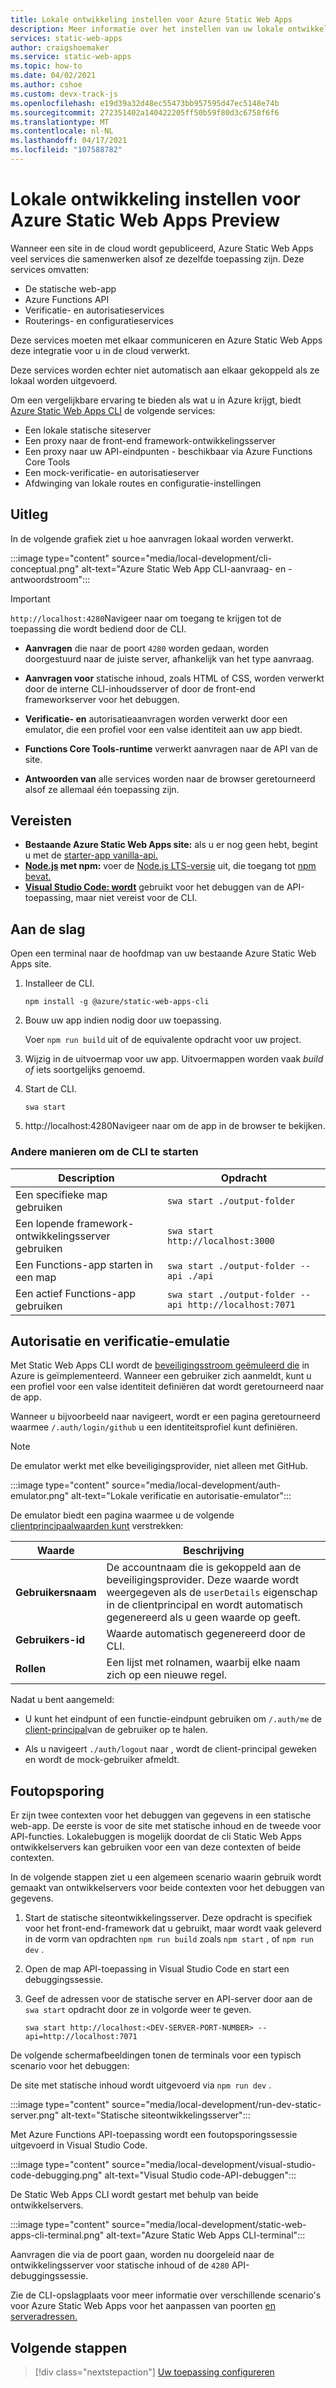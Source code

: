 ```yaml
---
title: Lokale ontwikkeling instellen voor Azure Static Web Apps
description: Meer informatie over het instellen van uw lokale ontwikkelomgeving voor Azure Static Web Apps
services: static-web-apps
author: craigshoemaker
ms.service: static-web-apps
ms.topic: how-to
ms.date: 04/02/2021
ms.author: cshoe
ms.custom: devx-track-js
ms.openlocfilehash: e19d39a32d48ec55473bb957595d47ec5148e74b
ms.sourcegitcommit: 272351402a140422205ff50b59f80d3c6758f6f6
ms.translationtype: MT
ms.contentlocale: nl-NL
ms.lasthandoff: 04/17/2021
ms.locfileid: "107588782"
---
```

# <a name="set-up-local-development-for-azure-static-web-apps-preview"></a>Lokale ontwikkeling instellen voor Azure Static Web Apps Preview

Wanneer een site in de cloud wordt gepubliceerd, Azure Static Web Apps veel services die samenwerken alsof ze dezelfde toepassing zijn. Deze services omvatten:

- De statische web-app
- Azure Functions API
- Verificatie- en autorisatieservices
- Routerings- en configuratieservices

Deze services moeten met elkaar communiceren en Azure Static Web Apps deze integratie voor u in de cloud verwerkt.

Deze services worden echter niet automatisch aan elkaar gekoppeld als ze lokaal worden uitgevoerd.

Om een vergelijkbare ervaring te bieden als wat u in Azure krijgt, biedt [Azure Static Web Apps CLI](https://github.com/Azure/static-web-apps-cli) de volgende services:

- Een lokale statische siteserver
- Een proxy naar de front-end framework-ontwikkelingsserver
- Een proxy naar uw API-eindpunten - beschikbaar via Azure Functions Core Tools
- Een mock-verificatie- en autorisatieserver
- Afdwinging van lokale routes en configuratie-instellingen

## <a name="how-it-works"></a>Uitleg

In de volgende grafiek ziet u hoe aanvragen lokaal worden verwerkt.

:::image type="content" source="media/local-development/cli-conceptual.png" alt-text="Azure Static Web App CLI-aanvraag- en -antwoordstroom":::

> [!IMPORTANT]
> `http://localhost:4280`Navigeer naar om toegang te krijgen tot de toepassing die wordt bediend door de CLI.

- **Aanvragen** die naar de poort `4280` worden gedaan, worden doorgestuurd naar de juiste server, afhankelijk van het type aanvraag.

- **Aanvragen voor** statische inhoud, zoals HTML of CSS, worden verwerkt door de interne CLI-inhoudsserver of door de front-end frameworkserver voor het debuggen.

- **Verificatie- en** autorisatieaanvragen worden verwerkt door een emulator, die een profiel voor een valse identiteit aan uw app biedt.

- **Functions Core Tools-runtime** verwerkt aanvragen naar de API van de site.

- **Antwoorden van** alle services worden naar de browser geretourneerd alsof ze allemaal één toepassing zijn.

## <a name="prerequisites"></a>Vereisten

- **Bestaande Azure Static Web Apps site:** als u er nog geen hebt, begint u met de [starter-app vanilla-api.](https://github.com/staticwebdev/vanilla-api/generate?return_to=/staticwebdev/vanilla-api/generate)
- **[Node.js](https://nodejs.org) met npm:** voer de [Node.js LTS-versie](https://nodejs.org) uit, die toegang tot [npm bevat.](https://www.npmjs.com/)
- **[Visual Studio Code: wordt](https://code.visualstudio.com/)** gebruikt voor het debuggen van de API-toepassing, maar niet vereist voor de CLI.

## <a name="get-started"></a>Aan de slag

Open een terminal naar de hoofdmap van uw bestaande Azure Static Web Apps site.

1. Installeer de CLI.

    `npm install -g @azure/static-web-apps-cli`

1. Bouw uw app indien nodig door uw toepassing.

    Voer `npm run build` uit of de equivalente opdracht voor uw project.

1. Wijzig in de uitvoermap voor uw app. Uitvoermappen worden vaak _build of_ iets soortgelijks genoemd.

1. Start de CLI.

    `swa start`

1. http://localhost:4280Navigeer naar om de app in de browser te bekijken.

### <a name="other-ways-to-start-the-cli"></a>Andere manieren om de CLI te starten

| Description | Opdracht |
|--- | --- |
| Een specifieke map gebruiken | `swa start ./output-folder` |
| Een lopende framework-ontwikkelingsserver gebruiken | `swa start http://localhost:3000` |
| Een Functions-app starten in een map | `swa start ./output-folder --api ./api` |
| Een actief Functions-app gebruiken | `swa start ./output-folder --api http://localhost:7071` |

## <a name="authorization-and-authentication-emulation"></a>Autorisatie en verificatie-emulatie

Met Static Web Apps CLI wordt de [beveiligingsstroom geëmuleerd die](./authentication-authorization.md) in Azure is geïmplementeerd. Wanneer een gebruiker zich aanmeldt, kunt u een profiel voor een valse identiteit definiëren dat wordt geretourneerd naar de app.

Wanneer u bijvoorbeeld naar navigeert, wordt er een pagina geretourneerd waarmee `/.auth/login/github` u een identiteitsprofiel kunt definiëren.

> [!NOTE]
> De emulator werkt met elke beveiligingsprovider, niet alleen met GitHub.

:::image type="content" source="media/local-development/auth-emulator.png" alt-text="Lokale verificatie en autorisatie-emulator":::

De emulator biedt een pagina waarmee u de volgende [clientprincipaalwaarden kunt](./user-information.md#client-principal-data) verstrekken:

| Waarde | Beschrijving |
| --- | --- |
| **Gebruikersnaam** | De accountnaam die is gekoppeld aan de beveiligingsprovider. Deze waarde wordt weergegeven als de `userDetails` eigenschap in de clientprincipal en wordt automatisch gegenereerd als u geen waarde op geeft. |
| **Gebruikers-id** | Waarde automatisch gegenereerd door de CLI.  |
| **Rollen** | Een lijst met rolnamen, waarbij elke naam zich op een nieuwe regel.  |

Nadat u bent aangemeld:

- U kunt het eindpunt of een functie-eindpunt gebruiken om `/.auth/me` de [client-principal](./user-information.md)van de gebruiker op te halen.

- Als u navigeert `./auth/logout` naar , wordt de client-principal geweken en wordt de mock-gebruiker afmeldt.

## <a name="debugging"></a>Foutopsporing

Er zijn twee contexten voor het debuggen van gegevens in een statische web-app. De eerste is voor de site met statische inhoud en de tweede voor API-functies. Lokalebuggen is mogelijk doordat de cli Static Web Apps ontwikkelservers kan gebruiken voor een van deze contexten of beide contexten.

In de volgende stappen ziet u een algemeen scenario waarin gebruik wordt gemaakt van ontwikkelservers voor beide contexten voor het debuggen van gegevens.

1. Start de statische siteontwikkelingsserver. Deze opdracht is specifiek voor het front-end-framework dat u gebruikt, maar wordt vaak geleverd in de vorm van opdrachten `npm run build` zoals `npm start` , of `npm run dev` .

1. Open de map API-toepassing in Visual Studio Code en start een debuggingssessie.

1. Geef de adressen voor de statische server en API-server door aan de `swa start` opdracht door ze in volgorde weer te geven.

    `swa start http://localhost:<DEV-SERVER-PORT-NUMBER> --api=http://localhost:7071`

De volgende schermafbeeldingen tonen de terminals voor een typisch scenario voor het debuggen:

De site met statische inhoud wordt uitgevoerd via `npm run dev` .

:::image type="content" source="media/local-development/run-dev-static-server.png" alt-text="Statische siteontwikkelingsserver":::

Met Azure Functions API-toepassing wordt een foutopsporingssessie uitgevoerd in Visual Studio Code.

:::image type="content" source="media/local-development/visual-studio-code-debugging.png" alt-text="Visual Studio code-API-debuggen":::

De Static Web Apps CLI wordt gestart met behulp van beide ontwikkelservers.

:::image type="content" source="media/local-development/static-web-apps-cli-terminal.png" alt-text="Azure Static Web Apps CLI-terminal":::

Aanvragen die via de poort gaan, worden nu doorgeleid naar de ontwikkelingsserver voor statische inhoud of de `4280` API-debuggingssessie.

Zie de CLI-opslagplaats voor meer informatie over verschillende scenario's voor Azure Static Web Apps voor het aanpassen van poorten [en serveradressen.](https://github.com/Azure/static-web-apps-cli)

## <a name="next-steps"></a>Volgende stappen

> [!div class="nextstepaction"]
> [Uw toepassing configureren](configuration.md)
